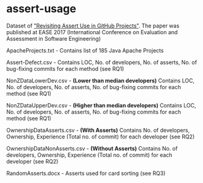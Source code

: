 # assert-usage
Dataset of <a href="https://docs.wixstatic.com/ugd/775ac2_020e927464694320b273159d81878e07.pdf" target="_blank">"Revisiting Assert Use in GitHub Projects"</a>. The paper was published at EASE 2017  (International Conference on Evaluation and Assessment in Software Engineering) 

ApacheProjects.txt - Contains list of 185 Java Apache Projects

Assert-Defect.csv -  Contains LOC, No. of developers, No. of asserts, No. of bug-fixing commits for each method (see RQ1)

NonZDataLowerDev.csv - **(Lower than median developers)** Contains LOC, No. of developers, No. of asserts, No. of bug-fixing commits for each method (see RQ1)

NonZDataUpperDev.csv - **(Higher than median developers)** Contains LOC, No. of developers, No. of asserts, No. of bug-fixing commits for each method (see RQ1)

OwnershipDataAsserts.csv - **(With Asserts)** Contains No. of developers, Ownership, Experience (Total no. of commit) for each developer (see RQ2)

OwnershipDataNonAsserts.csv - **(Without Asserts)** Contains No. of developers, Ownership, Experience (Total no. of commit) for each developer (see RQ2)

RandomAsserts.docx - Asserts used for card sorting (see RQ3)